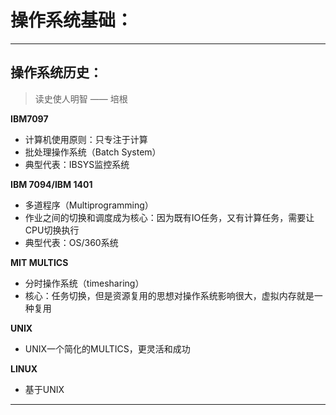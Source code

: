 # 操作系统基础：





<hr/>

## 操作系统历史：

> 读史使人明智	—— 培根

**IBM7097**

- 计算机使用原则：只专注于计算
- 批处理操作系统（Batch System）
- 典型代表：IBSYS监控系统

**IBM 7094/IBM 1401**

- 多道程序（Multiprogramming）
- 作业之间的切换和调度成为核心：因为既有IO任务，又有计算任务，需要让CPU切换执行
- 典型代表：OS/360系统

**MIT MULTICS**

- 分时操作系统（timesharing）
- 核心：任务切换，但是资源复用的思想对操作系统影响很大，虚拟内存就是一种复用

**UNIX**

- UNIX一个简化的MULTICS，更灵活和成功

**LINUX**

- 基于UNIX

<hr/>

